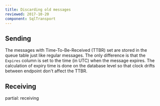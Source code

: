 ```yaml
---
title: Discarding old messages
reviewed: 2017-10-20
component: SqlTransport
---
```


## Sending

The messages with Time-To-Be-Received (TTBR) set are stored in the queue table just like regular messages. The only difference is that the `Expires` column is set to the time (in UTC) when the message expires. The calculation of expiry time is done on the database level so that clock drifts between endpoint don't affect the TTBR.

## Receiving

partial: receiving